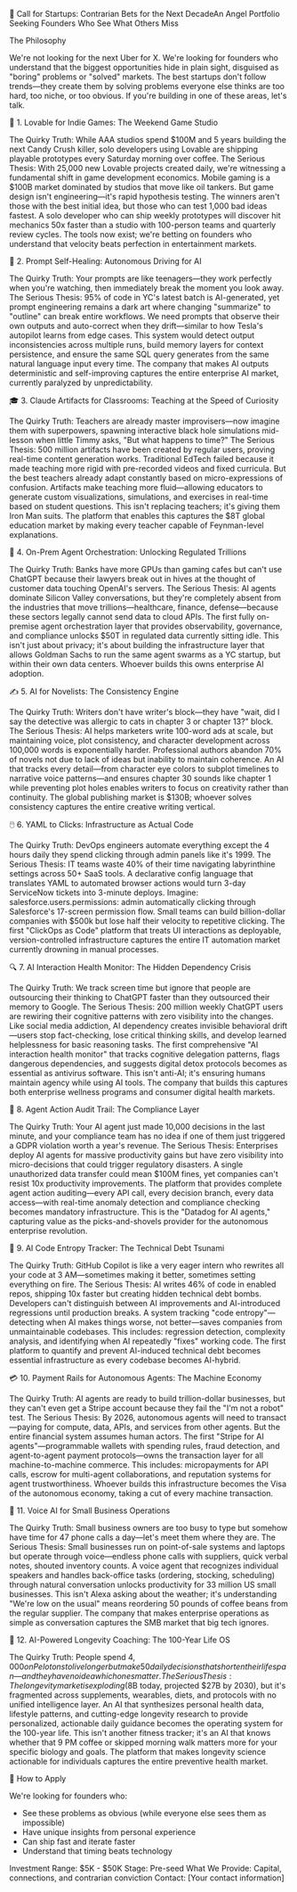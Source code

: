 🚀 Call for Startups: Contrarian Bets for the Next DecadeAn Angel Portfolio Seeking Founders Who See What Others Miss

The Philosophy

We're not looking for the next Uber for X. We're looking for founders who understand that the biggest opportunities hide in plain sight, disguised as "boring" problems or "solved" markets. The best startups don't follow trends—they create them by solving problems everyone else thinks are too hard, too niche, or too obvious.
If you're building in one of these areas, let's talk.

📱 1. Lovable for Indie Games: The Weekend Game Studio

The Quirky Truth: While AAA studios spend $100M and 5 years building the next Candy Crush killer, solo developers using Lovable are shipping playable prototypes every Saturday morning over coffee.
The Serious Thesis: With 25,000 new Lovable projects created daily, we're witnessing a fundamental shift in game development economics. Mobile gaming is a $100B market dominated by studios that move like oil tankers. But game design isn't engineering—it's rapid hypothesis testing. The winners aren't those with the best initial idea, but those who can test 1,000 bad ideas fastest. A solo developer who can ship weekly prototypes will discover hit mechanics 50x faster than a studio with 100-person teams and quarterly review cycles. The tools now exist; we're betting on founders who understand that velocity beats perfection in entertainment markets.

🧠 2. Prompt Self-Healing: Autonomous Driving for AI

The Quirky Truth: Your prompts are like teenagers—they work perfectly when you're watching, then immediately break the moment you look away.
The Serious Thesis: 95% of code in YC's latest batch is AI-generated, yet prompt engineering remains a dark art where changing "summarize" to "outline" can break entire workflows. We need prompts that observe their own outputs and auto-correct when they drift—similar to how Tesla's autopilot learns from edge cases. This system would detect output inconsistencies across multiple runs, build memory layers for context persistence, and ensure the same SQL query generates from the same natural language input every time. The company that makes AI outputs deterministic and self-improving captures the entire enterprise AI market, currently paralyzed by unpredictability.

🎓 3. Claude Artifacts for Classrooms: Teaching at the Speed of Curiosity

The Quirky Truth: Teachers are already master improvisers—now imagine them with superpowers, spawning interactive black hole simulations mid-lesson when little Timmy asks, "But what happens to time?"
The Serious Thesis: 500 million artifacts have been created by regular users, proving real-time content generation works. Traditional EdTech failed because it made teaching more rigid with pre-recorded videos and fixed curricula. But the best teachers already adapt constantly based on micro-expressions of confusion. Artifacts make teaching more fluid—allowing educators to generate custom visualizations, simulations, and exercises in real-time based on student questions. This isn't replacing teachers; it's giving them Iron Man suits. The platform that enables this captures the $8T global education market by making every teacher capable of Feynman-level explanations.

🏦 4. On-Prem Agent Orchestration: Unlocking Regulated Trillions

The Quirky Truth: Banks have more GPUs than gaming cafes but can't use ChatGPT because their lawyers break out in hives at the thought of customer data touching OpenAI's servers.
The Serious Thesis: AI agents dominate Silicon Valley conversations, but they're completely absent from the industries that move trillions—healthcare, finance, defense—because these sectors legally cannot send data to cloud APIs. The first fully on-premise agent orchestration layer that provides observability, governance, and compliance unlocks $50T in regulated data currently sitting idle. This isn't just about privacy; it's about building the infrastructure layer that allows Goldman Sachs to run the same agent swarms as a YC startup, but within their own data centers. Whoever builds this owns enterprise AI adoption.

✍️ 5. AI for Novelists: The Consistency Engine

The Quirky Truth: Writers don't have writer's block—they have "wait, did I say the detective was allergic to cats in chapter 3 or chapter 13?" block.
The Serious Thesis: AI helps marketers write 100-word ads at scale, but maintaining voice, plot consistency, and character development across 100,000 words is exponentially harder. Professional authors abandon 70% of novels not due to lack of ideas but inability to maintain coherence. An AI that tracks every detail—from character eye colors to subplot timelines to narrative voice patterns—and ensures chapter 30 sounds like chapter 1 while preventing plot holes enables writers to focus on creativity rather than continuity. The global publishing market is $130B; whoever solves consistency captures the entire creative writing vertical.

🖱️ 6. YAML to Clicks: Infrastructure as Actual Code

The Quirky Truth: DevOps engineers automate everything except the 4 hours daily they spend clicking through admin panels like it's 1999.
The Serious Thesis: IT teams waste 40% of their time navigating labyrinthine settings across 50+ SaaS tools. A declarative config language that translates YAML to automated browser actions would turn 3-day ServiceNow tickets into 3-minute deploys. Imagine: salesforce.users.permissions: admin automatically clicking through Salesforce's 17-screen permission flow. Small teams can build billion-dollar companies with $500k but lose half their velocity to repetitive clicking. The first "ClickOps as Code" platform that treats UI interactions as deployable, version-controlled infrastructure captures the entire IT automation market currently drowning in manual processes.

🔍 7. AI Interaction Health Monitor: The Hidden Dependency Crisis

The Quirky Truth: We track screen time but ignore that people are outsourcing their thinking to ChatGPT faster than they outsourced their memory to Google.
The Serious Thesis: 200 million weekly ChatGPT users are rewiring their cognitive patterns with zero visibility into the changes. Like social media addiction, AI dependency creates invisible behavioral drift—users stop fact-checking, lose critical thinking skills, and develop learned helplessness for basic reasoning tasks. The first comprehensive "AI interaction health monitor" that tracks cognitive delegation patterns, flags dangerous dependencies, and suggests digital detox protocols becomes as essential as antivirus software. This isn't anti-AI; it's ensuring humans maintain agency while using AI tools. The company that builds this captures both enterprise wellness programs and consumer digital health markets.

🔐 8. Agent Action Audit Trail: The Compliance Layer

The Quirky Truth: Your AI agent just made 10,000 decisions in the last minute, and your compliance team has no idea if one of them just triggered a GDPR violation worth a year's revenue.
The Serious Thesis: Enterprises deploy AI agents for massive productivity gains but have zero visibility into micro-decisions that could trigger regulatory disasters. A single unauthorized data transfer could mean $100M fines, yet companies can't resist 10x productivity improvements. The platform that provides complete agent action auditing—every API call, every decision branch, every data access—with real-time anomaly detection and compliance checking becomes mandatory infrastructure. This is the "Datadog for AI agents," capturing value as the picks-and-shovels provider for the autonomous enterprise revolution.

🔄 9. AI Code Entropy Tracker: The Technical Debt Tsunami

The Quirky Truth: GitHub Copilot is like a very eager intern who rewrites all your code at 3 AM—sometimes making it better, sometimes setting everything on fire.
The Serious Thesis: AI writes 46% of code in enabled repos, shipping 10x faster but creating hidden technical debt bombs. Developers can't distinguish between AI improvements and AI-introduced regressions until production breaks. A system tracking "code entropy"—detecting when AI makes things worse, not better—saves companies from unmaintainable codebases. This includes: regression detection, complexity analysis, and identifying when AI repeatedly "fixes" working code. The first platform to quantify and prevent AI-induced technical debt becomes essential infrastructure as every codebase becomes AI-hybrid.

💳 10. Payment Rails for Autonomous Agents: The Machine Economy

The Quirky Truth: AI agents are ready to build trillion-dollar businesses, but they can't even get a Stripe account because they fail the "I'm not a robot" test.
The Serious Thesis: By 2026, autonomous agents will need to transact—paying for compute, data, APIs, and services from other agents. But the entire financial system assumes human actors. The first "Stripe for AI agents"—programmable wallets with spending rules, fraud detection, and agent-to-agent payment protocols—owns the transaction layer for all machine-to-machine commerce. This includes: micropayments for API calls, escrow for multi-agent collaborations, and reputation systems for agent trustworthiness. Whoever builds this infrastructure becomes the Visa of the autonomous economy, taking a cut of every machine transaction.

🎯 11. Voice AI for Small Business Operations

The Quirky Truth: Small business owners are too busy to type but somehow have time for 47 phone calls a day—let's meet them where they are.
The Serious Thesis: Small businesses run on point-of-sale systems and laptops but operate through voice—endless phone calls with suppliers, quick verbal notes, shouted inventory counts. A voice agent that recognizes individual speakers and handles back-office tasks (ordering, stocking, scheduling) through natural conversation unlocks productivity for 33 million US small businesses. This isn't Alexa asking about the weather; it's understanding "We're low on the usual" means reordering 50 pounds of coffee beans from the regular supplier. The company that makes enterprise operations as simple as conversation captures the SMB market that big tech ignores.

🏃 12. AI-Powered Longevity Coaching: The 100-Year Life OS

The Quirky Truth: People spend $4,000 on Pelotons to live longer but make 50 daily decisions that shorten their lifespan—and they have no idea which ones matter.
The Serious Thesis: The longevity market is exploding ($8B today, projected $27B by 2030), but it's fragmented across supplements, wearables, diets, and protocols with no unified intelligence layer. An AI that synthesizes personal health data, lifestyle patterns, and cutting-edge longevity research to provide personalized, actionable daily guidance becomes the operating system for the 100-year life. This isn't another fitness tracker; it's an AI that knows whether that 9 PM coffee or skipped morning walk matters more for your specific biology and goals. The platform that makes longevity science actionable for individuals captures the entire preventive health market.

📣 How to Apply

We're looking for founders who:

* See these problems as obvious (while everyone else sees them as impossible)
* Have unique insights from personal experience
* Can ship fast and iterate faster
* Understand that timing beats technology

Investment Range: $5K - $50K Stage: Pre-seed 
What We Provide: Capital, connections, and contrarian conviction
Contact: [Your contact information]

